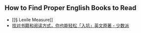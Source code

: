 ## How to Find Proper English Books to Read

* [[§ Lexile Measure]]
* [找对书籍和阅读方式，你也能轻松「入坑」英文原著 - 少数派](https://www.dropbox.com/s/lvplz3817cqzgaj/%E6%89%BE%E5%AF%B9%E4%B9%A6%E7%B1%8D%E5%92%8C%E9%98%85%E8%AF%BB%E6%96%B9%E5%BC%8F%EF%BC%8C%E4%BD%A0%E4%B9%9F%E8%83%BD%E8%BD%BB%E6%9D%BE%E3%80%8C%E5%85%A5%E5%9D%91%E3%80%8D%E8%8B%B1%E6%96%87%E5%8E%9F%E8%91%97%20-%20%E5%B0%91%E6%95%B0%E6%B4%BE.html?dl=0)
